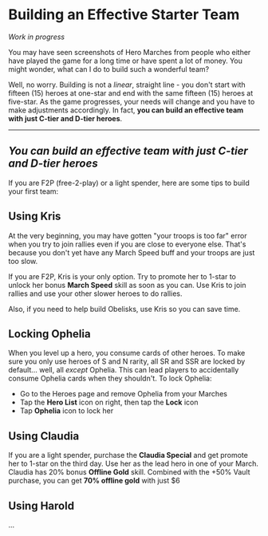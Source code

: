# Building an Effective Starter Team

*Work in progress*

You may have seen screenshots of Hero Marches from people who either
have played the game for a long time or have spent a lot of money. You might
wonder, what can I do to build such a wonderful team?

Well, no worry. Building is not a *linear*, straight line - you don't start
with fifteen (15) heroes at one-star and end with the same fifteen (15) heroes
at five-star. As the game progresses, your needs will change and you have to
make adjustments accordingly. In fact,
__you can build an effective team with just C-tier and D-tier heroes__.

---
*You can build an effective team with just C-tier and D-tier heroes*
---

If you are F2P (free-2-play) or a light spender, here are some tips to build
your first team:

## Using Kris

At the very beginning, you may have gotten "your troops is too far" error
when you try to join rallies even if you are close to everyone else.
That's because you don't yet have any March Speed buff and your troops are
just too slow.

If you are F2P, Kris is your only option. Try to promote her to 1-star
to unlock her bonus **March Speed** skill as soon as you can. Use Kris
to join rallies and use your other slower heroes to do rallies.

Also, if you need to help build Obelisks, use Kris so you can save time.

## Locking Ophelia

When you level up a hero, you consume cards of other heroes. To make sure
you only use heroes of S and N rarity, all SR and SSR are locked by default...
well, all *except* Ophelia. This can lead players to accidentally consume
Ophelia cards when they shouldn't. To lock Ophelia:

- Go to the Heroes page and remove Ophelia from your Marches
- Tap the __Hero List__ icon on right, then tap the __Lock__ icon
- Tap __Ophelia__ icon to lock her

## Using Claudia

If you are a light spender, purchase the __Claudia Special__ and get
promote her to 1-star on the third day. Use her as the lead hero in
one of your March. Claudia has 20% bonus **Offline Gold** skill.
Combined with the +50% Vault purchase, you can get **70% offline gold**
with just $6

## Using Harold

...
